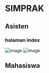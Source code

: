# SIMPRAK
## Asisten
### halaman index
![image](https://github.com/user-attachments/assets/3a312884-68db-4671-b814-f3d7235db202)
![image](https://github.com/user-attachments/assets/d4c7439a-c66b-4545-bcbe-1a5034e9e0ef)

## Mahasiswa
